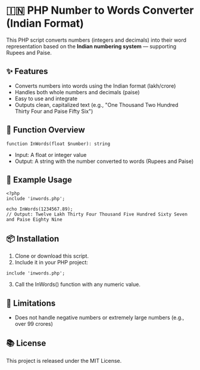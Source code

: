# 🇮🇳 PHP Number to Words Converter (Indian Format)
This PHP script converts numbers (integers and decimals) into their word representation based on the **Indian numbering system** — supporting Rupees and Paise.

## ✨ Features
+ Converts numbers into words using the Indian format (lakh/crore)
+ Handles both whole numbers and decimals (paise)
+ Easy to use and integrate
+ Outputs clean, capitalized text (e.g., "One Thousand Two Hundred Thirty Four and Paise Fifty Six")

## 📄 Function Overview
```
function InWords(float $number): string
```
+ Input: A float or integer value
+ Output: A string with the number converted to words (Rupees and Paise)

## 🧠 Example Usage
```
<?php
include 'inwords.php';

echo InWords(1234567.89);
// Output: Twelve Lakh Thirty Four Thousand Five Hundred Sixty Seven and Paise Eighty Nine
```
## 📦 Installation
1. Clone or download this script.
2. Include it in your PHP project:
```
include 'inwords.php';
```
3. Call the InWords() function with any numeric value.

## 🧪 Limitations
+ Does not handle negative numbers or extremely large numbers (e.g., over 99 crores)

## 📚 License
This project is released under the MIT License.
